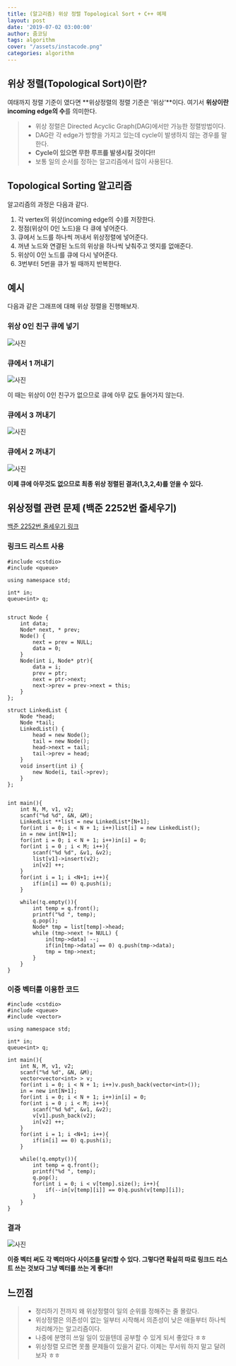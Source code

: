 ```yaml
---
title: (알고리즘) 위상 정렬 Topological Sort + C++ 예제
layout: post
date: '2019-07-02 03:00:00'
author: 줌코딩
tags: algorithm
cover: "/assets/instacode.png"
categories: algorithm
---
```


## 위상 정렬(Topological Sort)이란?

여태까지 정렬 기준이 였다면 **위상정렬의 정렬 기준은 '위상'**이다.
여기서 **위상이란 incoming edge의 수**를 의미한다.

>* 위상 정렬은 Directed Acyclic Graph(DAG)에서만 가능한 정렬방법이다.
>* DAG란 각 edge가 방향을 가지고 있는데 cycle이 발생하지 않는 경우를 말한다.
>* **Cycle이 있으면 무한 루프를 발생시킬 것이다!!**
>* 보통 일의 순서를 정하는 알고리즘에서 많이 사용된다.

## Topological Sorting 알고리즘

알고리즘의 과정은 다음과 같다.

1. 각 vertex의 위상(incoming edge의 수)를 저장한다.
2. 정점(위상이 0인 노드)을 다 큐에 넣어준다.
3. 큐에서 노드를 하나씩 꺼내서 위상정렬에 넣어준다.
4. 꺼낸 노드와 연결된 노드의 위상을 하나씩 낮춰주고 엣지를 없애준다.
5. 위상이 0인 노드를 큐에 다시 넣어준다. 
6. 3번부터 5번을 큐가 빌 때까지 반복한다.

## 예시

다음과 같은 그래프에 대해 위상 정렬을 진행해보자.

### 위상 0인 친구 큐에 넣기

![사진](https://raw.githubusercontent.com/zoomKoding/zoomKoding.github.io/source/assets/_posts/topological-sort-0.png)

### 큐에서 1 꺼내기

![사진](https://raw.githubusercontent.com/zoomKoding/zoomKoding.github.io/source/assets/_posts/topological-sort-1.png)

이 때는 위상이 0인 친구가 없으므로 큐에 아무 값도 들어가지 않는다.

### 큐에서 3 꺼내기

![사진](https://raw.githubusercontent.com/zoomKoding/zoomKoding.github.io/source/assets/_posts/topological-sort-2.png)

### 큐에서 2 꺼내기

![사진](https://raw.githubusercontent.com/zoomKoding/zoomKoding.github.io/source/assets/_posts/topological-sort-3.png)

**이제 큐에 아무것도 없으므로 최종 위상 정렬된 결과(1,3,2,4)를 얻을 수 있다.**

## 위상정렬 관련 문제 (백준 2252번 줄세우기)

[백준 2252번 줄세우기 링크](https://www.acmicpc.net/problem/2252)

### 링크드 리스트 사용

    #include <cstdio>
    #include <queue>

    using namespace std;

    int* in;
    queue<int> q;


    struct Node { 
        int data;
        Node* next, * prev; 
        Node() {
            next = prev = NULL;
            data = 0;
        }
        Node(int i, Node* ptr){
            data = i;
            prev = ptr;
            next = ptr->next;
            next->prev = prev->next = this; 
        }
    };

    struct LinkedList {
        Node *head;
        Node *tail;
        LinkedList() {
            head = new Node(); 
            tail = new Node(); 
            head->next = tail;
            tail->prev = head;
        }
        void insert(int i) { 
            new Node(i, tail->prev);
        }
    };


    int main(){
        int N, M, v1, v2;
        scanf("%d %d", &N, &M);
        LinkedList **list = new LinkedList*[N+1];
        for(int i = 0; i < N + 1; i++)list[i] = new LinkedList();
        in = new int[N+1];
        for(int i = 0; i < N + 1; i++)in[i] = 0;
        for(int i = 0 ; i < M; i++){
            scanf("%d %d", &v1, &v2);
            list[v1]->insert(v2);
            in[v2] ++;
        }
        for(int i = 1; i <N+1; i++){
            if(in[i] == 0) q.push(i);
        }

        while(!q.empty()){
            int temp = q.front();
            printf("%d ", temp);
            q.pop();
            Node* tmp = list[temp]->head;
            while (tmp->next != NULL) {
                in[tmp->data] --;
                if(in[tmp->data] == 0) q.push(tmp->data);
                tmp = tmp->next;
            }
        }    
    }


### 이중 벡터를 이용한 코드

    #include <cstdio>
    #include <queue>
    #include <vector>

    using namespace std;

    int* in;
    queue<int> q;

    int main(){
        int N, M, v1, v2;
        scanf("%d %d", &N, &M);
        vector<vector<int> > v;
        for(int i = 0; i < N + 1; i++)v.push_back(vector<int>());
        in = new int[N+1];
        for(int i = 0; i < N + 1; i++)in[i] = 0;
        for(int i = 0 ; i < M; i++){
            scanf("%d %d", &v1, &v2);
            v[v1].push_back(v2);
            in[v2] ++;
        }
        for(int i = 1; i <N+1; i++){
            if(in[i] == 0) q.push(i);
        }

        while(!q.empty()){
            int temp = q.front();
            printf("%d ", temp);
            q.pop();
            for(int i = 0; i < v[temp].size(); i++){
                if(--in[v[temp][i]] == 0)q.push(v[temp][i]);
            }
        }    
    }

### 결과

![사진](https://raw.githubusercontent.com/zoomKoding/zoomKoding.github.io/source/assets/_posts/topological-sort-4.png)

**이중 벡터 써도 각 벡터마다 사이즈를 달리할 수 있다. 그렇다면 확실히 따로 링크드 리스트 쓰는 것보다 그냥 벡터를 쓰는 게 좋다!!**

## 느낀점

>* 정리하기 전까지 왜 위상정렬이 일의 순위를 정해주는 줄 몰랐다.
>* 위상정렬은 의존성이 없는 일부터 시작해서 의존성이 낮은 애들부터 하나씩 처리해가는 알고리즘이다.
>* 나중에 분명히 쓰일 일이 있을텐데 공부할 수 있게 되서 좋았다 ㅎㅎ
>* 위상정렬 모르면 못풀 문제들이 있을거 같다. 이제는 무서워 하지 말고 달려보자 ㅎㅎ